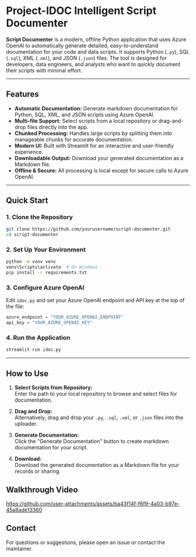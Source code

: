 # Project-IDOC Intelligent Script Documenter

**Script Documenter** is a modern, offline Python application that uses Azure OpenAI to automatically generate detailed, easy-to-understand documentation for your code and data scripts. It supports Python (`.py`), SQL (`.sql`), XML (`.xml`), and JSON (`.json`) files. The tool is designed for developers, data engineers, and analysts who want to quickly document their scripts with minimal effort.

---

## Features

- **Automatic Documentation:** Generate markdown documentation for Python, SQL, XML, and JSON scripts using Azure OpenAI.
- **Multi-file Support:** Select scripts from a local repository or drag-and-drop files directly into the app.
- **Chunked Processing:** Handles large scripts by splitting them into manageable chunks for accurate documentation.
- **Modern UI:** Built with Streamlit for an interactive and user-friendly experience.
- **Downloadable Output:** Download your generated documentation as a Markdown file.
- **Offline & Secure:** All processing is local except for secure calls to Azure OpenAI.

---

## Quick Start

### 1. Clone the Repository

```sh
git clone https://github.com/yourusername/script-documenter.git
cd script-documenter
```

### 2. Set Up Your Environment

```sh
python -m venv venv
venv\Scripts\activate  # On Windows
pip install -r requirements.txt
```

### 3. Configure Azure OpenAI

Edit `idoc.py` and set your Azure OpenAI endpoint and API key at the top of the file:

```python
azure_endpoint = "YOUR_AZURE_OPENAI_ENDPOINT"
api_key = "YOUR_AZURE_OPENAI_KEY"
```

### 4. Run the Application

```sh
streamlit run idoc.py
```

---

## How to Use

1. **Select Scripts from Repository:**  
   Enter the path to your local repository to browse and select files for documentation.

2. **Drag and Drop:**  
   Alternatively, drag and drop your `.py`, `.sql`, `.xml`, or `.json` files into the uploader.

3. **Generate Documentation:**  
   Click the "Generate Documentation" button to create markdown documentation for your script.

4. **Download:**  
   Download the generated documentation as a Markdown file for your records or sharing.


## Walkthrough Video


https://github.com/user-attachments/assets/ba43f14f-f6f9-4a03-b97e-45a8ade13360

## Contact

For questions or suggestions, please open an issue or contact the maintainer.
